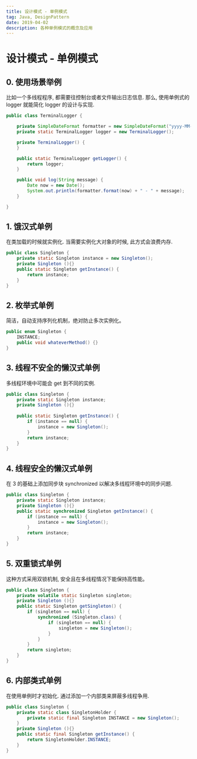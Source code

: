 ```yaml
---
title: 设计模式 - 单例模式
tag: Java, DesignPattern
date: 2019-04-02
description: 各种单例模式的概念及应用
---
```


# 设计模式 - 单例模式

## 0. 使用场景举例

比如一个多线程程序, 都需要往控制台或者文件输出日志信息. 那么, 使用单例式的 logger 就能简化 logger 的设计与实现.

```java
public class TerminalLogger {

    private SimpleDateFormat formatter = new SimpleDateFormat("yyyy-MM-dd HH:mm:ss.SSS");
    private static TerminalLogger logger = new TerminalLogger();

    private TerminalLogger() {
    }

    public static TerminalLogger getLogger() {
        return logger;
    }

    public void log(String message) {
        Date now = new Date();
        System.out.println(formatter.format(now) + " - " + message);
    }

}
```

## 1. 饿汉式单例

在类加载的时候就实例化. 当需要实例化大对象的时候, 此方式会浪费内存.

```java
public class Singleton {  
    private static Singleton instance = new Singleton();  
    private Singleton (){}  
    public static Singleton getInstance() {  
        return instance;  
    }  
}
```

## 2. 枚举式单例

简洁，自动支持序列化机制，绝对防止多次实例化。

```java
public enum Singleton {  
    INSTANCE;  
    public void whateverMethod() {}  
}
```

## 3. 线程不安全的懒汉式单例

多线程环境中可能会 get 到不同的实例.

```java
public class Singleton {  
    private static Singleton instance;  
    private Singleton (){}  
  
    public static Singleton getInstance() {  
        if (instance == null) {  
            instance = new Singleton();  
        }  
        return instance;  
    }  
}
```

## 4. 线程安全的懒汉式单例

在 3 的基础上添加同步块 synchronized 以解决多线程环境中的同步问题.

```java
public class Singleton {  
    private static Singleton instance;  
    private Singleton (){}  
    public static synchronized Singleton getInstance() {  
        if (instance == null) {  
            instance = new Singleton();  
        }  
        return instance;  
    }  
}
```

## 5. 双重锁式单例

这种方式采用双锁机制, 安全且在多线程情况下能保持高性能。

```java
public class Singleton {  
    private volatile static Singleton singleton;  
    private Singleton (){}  
    public static Singleton getSingleton() {  
        if (singleton == null) {  
            synchronized (Singleton.class) {  
                if (singleton == null) {  
                    singleton = new Singleton();  
                }  
            }  
        }  
        return singleton;  
    }  
}
```

## 6. 内部类式单例

在使用单例时才初始化. 通过添加一个内部类来屏蔽多线程争用.

```java
public class Singleton {  
    private static class SingletonHolder {  
        private static final Singleton INSTANCE = new Singleton();  
    }  
    private Singleton (){}  
    public static final Singleton getInstance() {  
        return SingletonHolder.INSTANCE;  
    }  
}
```
